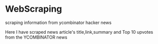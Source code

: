 # WebScraping
scraping information from ycombinator hacker news




Here  I have scraped news article's title,link,summary and Top 10 upvotes from the YCOMBINATOR news
